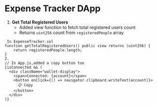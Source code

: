 # Expense Tracker DApp


1. **Get Total Registered Users**  
   - Added view function to fetch total registered users count
   - Returns `uint256` count from `registeredPeople` array

```solidity
 In ExpenseTracker.sol
function getTotalRegisteredUsers() public view returns (uint256) {
    return registeredPeople.length;
}
2.
// In App.js,added a copy button too
{isConnected && (
  <div className="wallet-display">
    <span>Connected: {account}</span>
    <button onClick={() => navigator.clipboard.writeText(account)}>
      📋 Copy
    </button>
  </div>
)}
